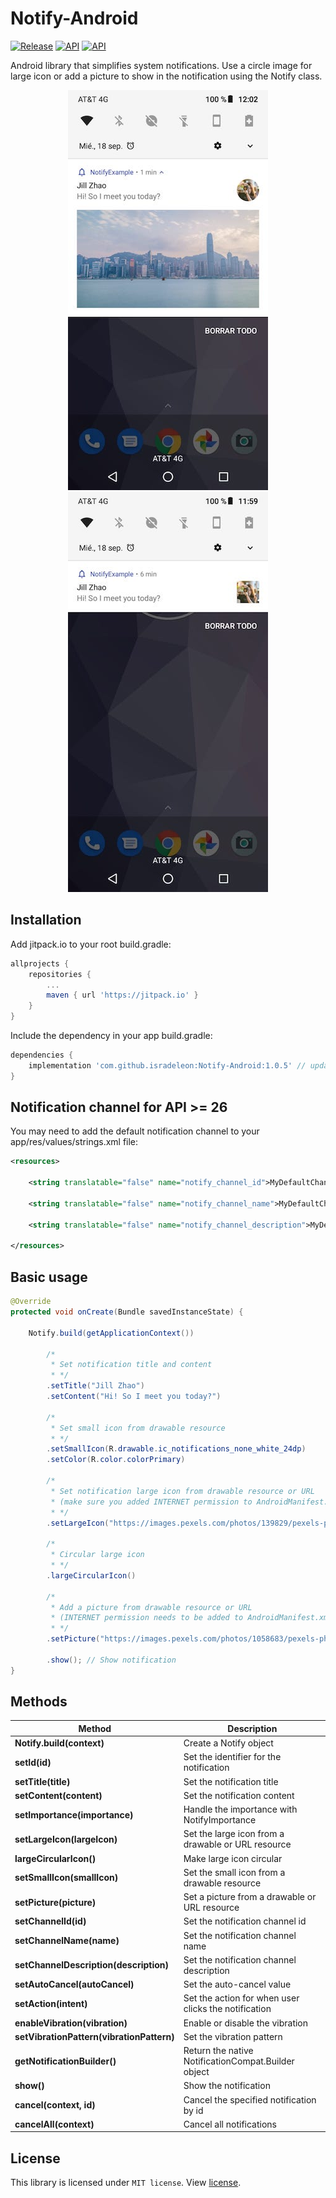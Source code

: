 # Notify-Android
[![Release](https://img.shields.io/github/release/isradeleon/Notify-Android.svg)](https://jitpack.io/#isradeleon/Notify-Android)
[![API](https://img.shields.io/badge/support-API%2019%2B-yellow)](https://android-arsenal.com/api?level=19#l19)
[![API](https://img.shields.io/badge/support-API%2026%2B-green)](https://android-arsenal.com/api?level=28#l19)

Android library that simplifies system notifications. Use a circle image for large icon or add
a picture to show in the notification using the Notify class.

<p align="center">
    <img src="preview1.jpeg">
    <img src="preview2.jpeg">
</p>

## Installation

Add jitpack.io to your root build.gradle:
```gradle
allprojects {
    repositories {
        ...
        maven { url 'https://jitpack.io' }
    }
}
```

Include the dependency in your app build.gradle:
```gradle
dependencies {
    implementation 'com.github.isradeleon:Notify-Android:1.0.5' // updated for Android X
}
```

## Notification channel for API >= 26

You may need to add the default notification channel to your app/res/values/strings.xml file:
```xml
<resources>

    <string translatable="false" name="notify_channel_id">MyDefaultChannelID</string>

    <string translatable="false" name="notify_channel_name">MyDefaultChannelName</string>

    <string translatable="false" name="notify_channel_description">MyDefaultChannelDescription</string>

</resources>
```

## Basic usage

```java
@Override
protected void onCreate(Bundle savedInstanceState) {

    Notify.build(getApplicationContext())

        /*
         * Set notification title and content
         * */
        .setTitle("Jill Zhao")
        .setContent("Hi! So I meet you today?")

        /*
         * Set small icon from drawable resource
         * */
        .setSmallIcon(R.drawable.ic_notifications_none_white_24dp)
        .setColor(R.color.colorPrimary)

        /*
         * Set notification large icon from drawable resource or URL
         * (make sure you added INTERNET permission to AndroidManifest.xml)
         * */
        .setLargeIcon("https://images.pexels.com/photos/139829/pexels-photo-139829.jpeg?auto=compress&cs=tinysrgb&dpr=2&h=150&w=440")

        /*
         * Circular large icon
         * */
        .largeCircularIcon()

        /*
         * Add a picture from drawable resource or URL
         * (INTERNET permission needs to be added to AndroidManifest.xml)
         * */
        .setPicture("https://images.pexels.com/photos/1058683/pexels-photo-1058683.jpeg?auto=compress&cs=tinysrgb&dpr=2&h=650&w=940")

        .show(); // Show notification
}
```

## Methods

| Method | Description |
|------------------------------------|--------------------------|
| **Notify.build(context)** | Create a Notify object |
| **setId(id)** | Set the identifier for the notification |
| **setTitle(title)** | Set the notification title |
| **setContent(content)** | Set the notification content |
| **setImportance(importance)** | Handle the importance with NotifyImportance |
| **setLargeIcon(largeIcon)** | Set the large icon from a drawable or URL resource |
| **largeCircularIcon()** | Make large icon circular |
| **setSmallIcon(smallIcon)** | Set the small icon from a drawable resource |
| **setPicture(picture)** | Set a picture from a drawable or URL resource |
| **setChannelId(id)** | Set the notification channel id |
| **setChannelName(name)** | Set the notification channel name |
| **setChannelDescription(description)** | Set the notification channel description |
| **setAutoCancel(autoCancel)** | Set the auto-cancel value |
| **setAction(intent)** | Set the action for when user clicks the notification  |
| **enableVibration(vibration)** | Enable or disable the vibration |
| **setVibrationPattern(vibrationPattern)** | Set the vibration pattern |
| **getNotificationBuilder()** | Return the native NotificationCompat.Builder object |
| **show()** | Show the notification |
| **cancel(context, id)** | Cancel the specified notification by id |
| **cancelAll(context)** | Cancel all notifications |

## License

This library is licensed under `MIT license`. View [license](LICENSE).